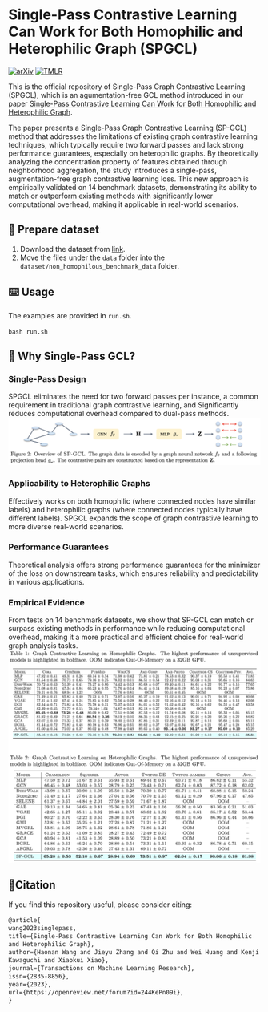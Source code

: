 # Single-Pass Contrastive Learning Can Work for Both Homophilic and Heterophilic Graph (SPGCL)

[![arXiv](https://img.shields.io/badge/arXiv-2212.13350-b31b1b.svg)](https://arxiv.org/abs/2212.13350)
[![TMLR](https://img.shields.io/badge/OpenReview-8A2BE2.svg)](https://openreview.net/forum?id=244KePn09i&noteId=ea3TPPeLws)

This is the official repository of Single-Pass Graph Contrastive Learning (SPGCL), which is an agumentation-free GCL method introduced in our paper [Single-Pass Contrastive Learning Can Work for Both Homophilic and Heterophilic Graph](https://arxiv.org/abs/2211.10890).

The paper presents a Single-Pass Graph Contrastive Learning (SP-GCL) method that addresses the limitations of existing graph contrastive learning techniques, which typically require two forward passes and lack strong performance guarantees, especially on heterophilic graphs. By theoretically analyzing the concentration property of features obtained through neighborhood aggregation, the study introduces a single-pass, augmentation-free graph contrastive learning loss. This new approach is empirically validated on 14 benchmark datasets, demonstrating its ability to match or outperform existing methods with significantly lower computational overhead, making it applicable in real-world scenarios​​.





## :wrench: Prepare dataset
1. Download the dataset from [link](https://github.com/CUAI/Non-Homophily-Large-Scale).
2. Move the files under the `data` folder into the `dataset/non_homophilous_benchmark_data` folder.

## :keyboard: Usage
The examples are provided in `run.sh`.

``
bash run.sh
``


## :open_book: Why Single-Pass GCL?

### Single-Pass Design
SPGCL eliminates the need for two forward passes per instance, a common requirement in traditional graph contrastive learning, and Significantly reduces computational overhead compared to dual-pass methods.
![](https://github.com/haonan3/SPGCL/blob/main/results/SPGCL_pipeline.png?raw=true)

### Applicability to Heterophilic Graphs
Effectively works on both homophilic (where connected nodes have similar labels) and heterophilic graphs (where connected nodes typically have different labels). SPGCL expands the scope of graph contrastive learning to more diverse real-world scenarios.

### Performance Guarantees
Theoretical analysis offers strong performance guarantees for the minimizer of the loss on downstream tasks, which ensures reliability and predictability in various applications.

### Empirical Evidence 
From tests on 14 benchmark datasets, we show that SP-GCL can match or surpass existing methods in performance while reducing computational overhead, making it a more practical and efficient choice for real-world graph analysis tasks​​.
![](https://github.com/haonan3/SPGCL/blob/main/results/SPGCL_exp.png?raw=true)


## :paperclip:Citation
If you find this repository useful, please consider citing:
```
@article{
wang2023singlepass,
title={Single-Pass Contrastive Learning Can Work for Both Homophilic and Heterophilic Graph},
author={Haonan Wang and Jieyu Zhang and Qi Zhu and Wei Huang and Kenji Kawaguchi and Xiaokui Xiao},
journal={Transactions on Machine Learning Research},
issn={2835-8856},
year={2023},
url={https://openreview.net/forum?id=244KePn09i},
}
```
